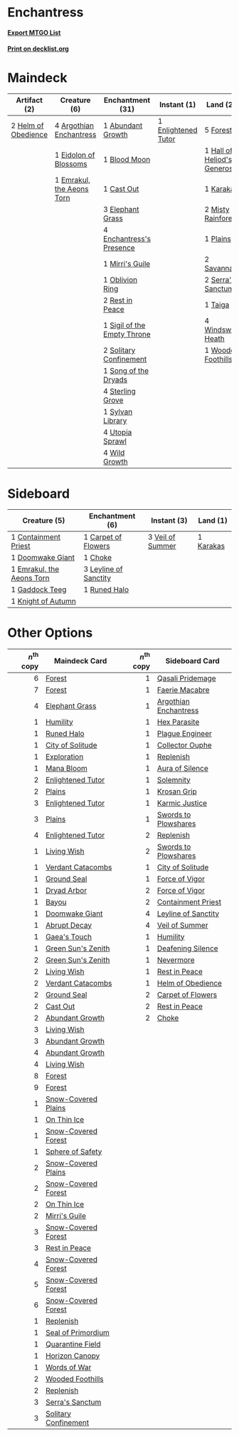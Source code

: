# Enchantress

#### [Export MTGO List](../collection/Enchantress/Enchantress.txt)
#### [Print on decklist.org](http://decklist.org/?deckmain=1%09Abundant%20Growth%0A4%09Argothian%20Enchantress%0A1%09Blood%20Moon%0A1%09Cast%20Out%0A1%09Eidolon%20of%20Blossoms%0A3%09Elephant%20Grass%0A1%09Emrakul,%20the%20Aeons%20Torn%0A4%09Enchantress's%20Presence%0A1%09Enlightened%20Tutor%0A5%09Forest%0A1%09Hall%20of%20Heliod's%20Generosity%0A2%09Helm%20of%20Obedience%0A1%09Karakas%0A1%09Mirri's%20Guile%0A2%09Misty%20Rainforest%0A1%09Oblivion%20Ring%0A1%09Plains%0A2%09Rest%20in%20Peace%0A2%09Savannah%0A2%09Serra's%20Sanctum%0A1%09Sigil%20of%20the%20Empty%20Throne%0A2%09Solitary%20Confinement%0A1%09Song%20of%20the%20Dryads%0A4%09Sterling%20Grove%0A1%09Sylvan%20Library%0A1%09Taiga%0A4%09Utopia%20Sprawl%0A4%09Wild%20Growth%0A4%09Windswept%20Heath%0A1%09Wooded%20Foothills&deckside=1%09Carpet%20of%20Flowers%0A1%09Choke%0A1%09Containment%20Priest%0A1%09Doomwake%20Giant%0A1%09Emrakul,%20the%20Aeons%20Torn%0A1%09Gaddock%20Teeg%0A1%09Karakas%0A1%09Knight%20of%20Autumn%0A3%09Leyline%20of%20Sanctity%0A1%09Runed%20Halo%0A3%09Veil%20of%20Summer)
# Maindeck

|                                        Artifact (2)                                        |                                            Creature (6)                                            |                                           Enchantment (31)                                           |                                         Instant (1)                                         |                                               Land (20)                                                |
|--------------------------------------------------------------------------------------------|----------------------------------------------------------------------------------------------------|------------------------------------------------------------------------------------------------------|---------------------------------------------------------------------------------------------|--------------------------------------------------------------------------------------------------------|
|2 [Helm of Obedience](http://gatherer.wizards.com/Pages/Card/Details.aspx?multiverseid=3047)|4 [Argothian Enchantress](http://gatherer.wizards.com/Pages/Card/Details.aspx?multiverseid=413700)  |1 [Abundant Growth](http://gatherer.wizards.com/Pages/Card/Details.aspx?multiverseid=240017)          |1 [Enlightened Tutor](http://gatherer.wizards.com/Pages/Card/Details.aspx?multiverseid=15355)|5 [Forest](http://gatherer.wizards.com/Pages/Card/Details.aspx?multiverseid=439860)                     |
|                                                                                            |1 [Eidolon of Blossoms](http://gatherer.wizards.com/Pages/Card/Details.aspx?multiverseid=451095)    |1 [Blood Moon](http://gatherer.wizards.com/Pages/Card/Details.aspx?multiverseid=45386)                |                                                                                             |1 [Hall of Heliod's Generosity](http://gatherer.wizards.com/Pages/Card/Details.aspx?multiverseid=464190)|
|                                                                                            |1 [Emrakul, the Aeons Torn](http://gatherer.wizards.com/Pages/Card/Details.aspx?multiverseid=397905)|1 [Cast Out](http://gatherer.wizards.com/Pages/Card/Details.aspx?multiverseid=426710)                 |                                                                                             |1 [Karakas](http://gatherer.wizards.com/Pages/Card/Details.aspx?multiverseid=413782)                    |
|                                                                                            |                                                                                                    |3 [Elephant Grass](http://gatherer.wizards.com/Pages/Card/Details.aspx?multiverseid=3661)             |                                                                                             |2 [Misty Rainforest](http://gatherer.wizards.com/Pages/Card/Details.aspx?multiverseid=405102)           |
|                                                                                            |                                                                                                    |4 [Enchantress's Presence](http://gatherer.wizards.com/Pages/Card/Details.aspx?multiverseid=451096)   |                                                                                             |1 [Plains](http://gatherer.wizards.com/Pages/Card/Details.aspx?multiverseid=439856)                     |
|                                                                                            |                                                                                                    |1 [Mirri's Guile](http://gatherer.wizards.com/Pages/Card/Details.aspx?multiverseid=4770)              |                                                                                             |2 [Savannah](http://gatherer.wizards.com/Pages/Card/Details.aspx?multiverseid=881)                      |
|                                                                                            |                                                                                                    |1 [Oblivion Ring](http://gatherer.wizards.com/Pages/Card/Details.aspx?multiverseid=174909)            |                                                                                             |2 [Serra's Sanctum](http://gatherer.wizards.com/Pages/Card/Details.aspx?multiverseid=9674)              |
|                                                                                            |                                                                                                    |2 [Rest in Peace](http://gatherer.wizards.com/Pages/Card/Details.aspx?multiverseid=442021)            |                                                                                             |1 [Taiga](http://gatherer.wizards.com/Pages/Card/Details.aspx?multiverseid=883)                         |
|                                                                                            |                                                                                                    |1 [Sigil of the Empty Throne](http://gatherer.wizards.com/Pages/Card/Details.aspx?multiverseid=405377)|                                                                                             |4 [Windswept Heath](http://gatherer.wizards.com/Pages/Card/Details.aspx?multiverseid=405115)            |
|                                                                                            |                                                                                                    |2 [Solitary Confinement](http://gatherer.wizards.com/Pages/Card/Details.aspx?multiverseid=34769)      |                                                                                             |1 [Wooded Foothills](http://gatherer.wizards.com/Pages/Card/Details.aspx?multiverseid=405116)           |
|                                                                                            |                                                                                                    |1 [Song of the Dryads](http://gatherer.wizards.com/Pages/Card/Details.aspx?multiverseid=389683)       |                                                                                             |                                                                                                        |
|                                                                                            |                                                                                                    |4 [Sterling Grove](http://gatherer.wizards.com/Pages/Card/Details.aspx?multiverseid=23181)            |                                                                                             |                                                                                                        |
|                                                                                            |                                                                                                    |1 [Sylvan Library](http://gatherer.wizards.com/Pages/Card/Details.aspx?multiverseid=2240)             |                                                                                             |                                                                                                        |
|                                                                                            |                                                                                                    |4 [Utopia Sprawl](http://gatherer.wizards.com/Pages/Card/Details.aspx?multiverseid=442181)            |                                                                                             |                                                                                                        |
|                                                                                            |                                                                                                    |4 [Wild Growth](http://gatherer.wizards.com/Pages/Card/Details.aspx?multiverseid=782)                 |                                                                                             |                                                                                                        |


# Sideboard

|                                            Creature (5)                                            |                                        Enchantment (6)                                         |                                        Instant (3)                                        |                                      Land (1)                                      |
|----------------------------------------------------------------------------------------------------|------------------------------------------------------------------------------------------------|-------------------------------------------------------------------------------------------|------------------------------------------------------------------------------------|
|1 [Containment Priest](http://gatherer.wizards.com/Pages/Card/Details.aspx?multiverseid=389470)     |1 [Carpet of Flowers](http://gatherer.wizards.com/Pages/Card/Details.aspx?multiverseid=5858)    |3 [Veil of Summer](http://gatherer.wizards.com/Pages/Card/Details.aspx?multiverseid=466952)|1 [Karakas](http://gatherer.wizards.com/Pages/Card/Details.aspx?multiverseid=413782)|
|1 [Doomwake Giant](http://gatherer.wizards.com/Pages/Card/Details.aspx?multiverseid=405203)         |1 [Choke](http://gatherer.wizards.com/Pages/Card/Details.aspx?multiverseid=45431)               |                                                                                           |                                                                                    |
|1 [Emrakul, the Aeons Torn](http://gatherer.wizards.com/Pages/Card/Details.aspx?multiverseid=397905)|3 [Leyline of Sanctity](http://gatherer.wizards.com/Pages/Card/Details.aspx?multiverseid=204993)|                                                                                           |                                                                                    |
|1 [Gaddock Teeg](http://gatherer.wizards.com/Pages/Card/Details.aspx?multiverseid=140188)           |1 [Runed Halo](http://gatherer.wizards.com/Pages/Card/Details.aspx?multiverseid=154005)         |                                                                                           |                                                                                    |
|1 [Knight of Autumn](http://gatherer.wizards.com/Pages/Card/Details.aspx?multiverseid=452933)       |                                                                                                |                                                                                           |                                                                                    |


# Other Options

|*n*<sup>th</sup> copy|                                        Maindeck Card                                         |*n*<sup>th</sup> copy|                                         Sideboard Card                                         |
|--------------------:|----------------------------------------------------------------------------------------------|--------------------:|------------------------------------------------------------------------------------------------|
|                    6|[Forest](http://gatherer.wizards.com/Pages/Card/Details.aspx?multiverseid=439860)             |                    1|[Qasali Pridemage](http://gatherer.wizards.com/Pages/Card/Details.aspx?multiverseid=179556)     |
|                    7|[Forest](http://gatherer.wizards.com/Pages/Card/Details.aspx?multiverseid=439860)             |                    1|[Faerie Macabre](http://gatherer.wizards.com/Pages/Card/Details.aspx?multiverseid=201822)       |
|                    4|[Elephant Grass](http://gatherer.wizards.com/Pages/Card/Details.aspx?multiverseid=3661)       |                    1|[Argothian Enchantress](http://gatherer.wizards.com/Pages/Card/Details.aspx?multiverseid=413700)|
|                    1|[Humility](http://gatherer.wizards.com/Pages/Card/Details.aspx?multiverseid=4881)             |                    1|[Hex Parasite](http://gatherer.wizards.com/Pages/Card/Details.aspx?multiverseid=218008)         |
|                    1|[Runed Halo](http://gatherer.wizards.com/Pages/Card/Details.aspx?multiverseid=154005)         |                    1|[Plague Engineer](http://gatherer.wizards.com/Pages/Card/Details.aspx?multiverseid=464049)      |
|                    1|[City of Solitude](http://gatherer.wizards.com/Pages/Card/Details.aspx?multiverseid=3659)     |                    1|[Collector Ouphe](http://gatherer.wizards.com/Pages/Card/Details.aspx?multiverseid=464107)      |
|                    1|[Exploration](http://gatherer.wizards.com/Pages/Card/Details.aspx?multiverseid=382262)        |                    1|[Replenish](http://gatherer.wizards.com/Pages/Card/Details.aspx?multiverseid=15143)             |
|                    1|[Mana Bloom](http://gatherer.wizards.com/Pages/Card/Details.aspx?multiverseid=253592)         |                    1|[Aura of Silence](http://gatherer.wizards.com/Pages/Card/Details.aspx?multiverseid=132127)      |
|                    2|[Enlightened Tutor](http://gatherer.wizards.com/Pages/Card/Details.aspx?multiverseid=15355)   |                    1|[Solemnity](http://gatherer.wizards.com/Pages/Card/Details.aspx?multiverseid=430711)            |
|                    2|[Plains](http://gatherer.wizards.com/Pages/Card/Details.aspx?multiverseid=439856)             |                    1|[Krosan Grip](http://gatherer.wizards.com/Pages/Card/Details.aspx?multiverseid=376394)          |
|                    3|[Enlightened Tutor](http://gatherer.wizards.com/Pages/Card/Details.aspx?multiverseid=15355)   |                    1|[Karmic Justice](http://gatherer.wizards.com/Pages/Card/Details.aspx?multiverseid=405277)       |
|                    3|[Plains](http://gatherer.wizards.com/Pages/Card/Details.aspx?multiverseid=439856)             |                    1|[Swords to Plowshares](http://gatherer.wizards.com/Pages/Card/Details.aspx?multiverseid=869)    |
|                    4|[Enlightened Tutor](http://gatherer.wizards.com/Pages/Card/Details.aspx?multiverseid=15355)   |                    2|[Replenish](http://gatherer.wizards.com/Pages/Card/Details.aspx?multiverseid=15143)             |
|                    1|[Living Wish](http://gatherer.wizards.com/Pages/Card/Details.aspx?multiverseid=442168)        |                    2|[Swords to Plowshares](http://gatherer.wizards.com/Pages/Card/Details.aspx?multiverseid=869)    |
|                    1|[Verdant Catacombs](http://gatherer.wizards.com/Pages/Card/Details.aspx?multiverseid=405113)  |                    1|[City of Solitude](http://gatherer.wizards.com/Pages/Card/Details.aspx?multiverseid=3659)       |
|                    1|[Ground Seal](http://gatherer.wizards.com/Pages/Card/Details.aspx?multiverseid=451104)        |                    1|[Force of Vigor](http://gatherer.wizards.com/Pages/Card/Details.aspx?multiverseid=464113)       |
|                    1|[Dryad Arbor](http://gatherer.wizards.com/Pages/Card/Details.aspx?multiverseid=136196)        |                    2|[Force of Vigor](http://gatherer.wizards.com/Pages/Card/Details.aspx?multiverseid=464113)       |
|                    1|[Bayou](http://gatherer.wizards.com/Pages/Card/Details.aspx?multiverseid=879)                 |                    2|[Containment Priest](http://gatherer.wizards.com/Pages/Card/Details.aspx?multiverseid=389470)   |
|                    1|[Doomwake Giant](http://gatherer.wizards.com/Pages/Card/Details.aspx?multiverseid=405203)     |                    4|[Leyline of Sanctity](http://gatherer.wizards.com/Pages/Card/Details.aspx?multiverseid=204993)  |
|                    1|[Abrupt Decay](http://gatherer.wizards.com/Pages/Card/Details.aspx?multiverseid=456061)       |                    4|[Veil of Summer](http://gatherer.wizards.com/Pages/Card/Details.aspx?multiverseid=466952)       |
|                    1|[Gaea's Touch](http://gatherer.wizards.com/Pages/Card/Details.aspx?multiverseid=1767)         |                    1|[Humility](http://gatherer.wizards.com/Pages/Card/Details.aspx?multiverseid=4881)               |
|                    1|[Green Sun's Zenith](http://gatherer.wizards.com/Pages/Card/Details.aspx?multiverseid=413711) |                    1|[Deafening Silence](http://gatherer.wizards.com/Pages/Card/Details.aspx?multiverseid=472972)    |
|                    2|[Green Sun's Zenith](http://gatherer.wizards.com/Pages/Card/Details.aspx?multiverseid=413711) |                    1|[Nevermore](http://gatherer.wizards.com/Pages/Card/Details.aspx?multiverseid=226878)            |
|                    2|[Living Wish](http://gatherer.wizards.com/Pages/Card/Details.aspx?multiverseid=442168)        |                    1|[Rest in Peace](http://gatherer.wizards.com/Pages/Card/Details.aspx?multiverseid=442021)        |
|                    2|[Verdant Catacombs](http://gatherer.wizards.com/Pages/Card/Details.aspx?multiverseid=405113)  |                    1|[Helm of Obedience](http://gatherer.wizards.com/Pages/Card/Details.aspx?multiverseid=3047)      |
|                    2|[Ground Seal](http://gatherer.wizards.com/Pages/Card/Details.aspx?multiverseid=451104)        |                    2|[Carpet of Flowers](http://gatherer.wizards.com/Pages/Card/Details.aspx?multiverseid=5858)      |
|                    2|[Cast Out](http://gatherer.wizards.com/Pages/Card/Details.aspx?multiverseid=426710)           |                    2|[Rest in Peace](http://gatherer.wizards.com/Pages/Card/Details.aspx?multiverseid=442021)        |
|                    2|[Abundant Growth](http://gatherer.wizards.com/Pages/Card/Details.aspx?multiverseid=240017)    |                    2|[Choke](http://gatherer.wizards.com/Pages/Card/Details.aspx?multiverseid=45431)                 |
|                    3|[Living Wish](http://gatherer.wizards.com/Pages/Card/Details.aspx?multiverseid=442168)        |                     |                                                                                                |
|                    3|[Abundant Growth](http://gatherer.wizards.com/Pages/Card/Details.aspx?multiverseid=240017)    |                     |                                                                                                |
|                    4|[Abundant Growth](http://gatherer.wizards.com/Pages/Card/Details.aspx?multiverseid=240017)    |                     |                                                                                                |
|                    4|[Living Wish](http://gatherer.wizards.com/Pages/Card/Details.aspx?multiverseid=442168)        |                     |                                                                                                |
|                    8|[Forest](http://gatherer.wizards.com/Pages/Card/Details.aspx?multiverseid=439860)             |                     |                                                                                                |
|                    9|[Forest](http://gatherer.wizards.com/Pages/Card/Details.aspx?multiverseid=439860)             |                     |                                                                                                |
|                    1|[Snow-Covered Plains](http://gatherer.wizards.com/Pages/Card/Details.aspx?multiverseid=121267)|                     |                                                                                                |
|                    1|[On Thin Ice](http://gatherer.wizards.com/Pages/Card/Details.aspx?multiverseid=463969)        |                     |                                                                                                |
|                    1|[Snow-Covered Forest](http://gatherer.wizards.com/Pages/Card/Details.aspx?multiverseid=121192)|                     |                                                                                                |
|                    1|[Sphere of Safety](http://gatherer.wizards.com/Pages/Card/Details.aspx?multiverseid=420694)   |                     |                                                                                                |
|                    2|[Snow-Covered Plains](http://gatherer.wizards.com/Pages/Card/Details.aspx?multiverseid=121267)|                     |                                                                                                |
|                    2|[Snow-Covered Forest](http://gatherer.wizards.com/Pages/Card/Details.aspx?multiverseid=121192)|                     |                                                                                                |
|                    2|[On Thin Ice](http://gatherer.wizards.com/Pages/Card/Details.aspx?multiverseid=463969)        |                     |                                                                                                |
|                    2|[Mirri's Guile](http://gatherer.wizards.com/Pages/Card/Details.aspx?multiverseid=4770)        |                     |                                                                                                |
|                    3|[Snow-Covered Forest](http://gatherer.wizards.com/Pages/Card/Details.aspx?multiverseid=121192)|                     |                                                                                                |
|                    3|[Rest in Peace](http://gatherer.wizards.com/Pages/Card/Details.aspx?multiverseid=442021)      |                     |                                                                                                |
|                    4|[Snow-Covered Forest](http://gatherer.wizards.com/Pages/Card/Details.aspx?multiverseid=121192)|                     |                                                                                                |
|                    5|[Snow-Covered Forest](http://gatherer.wizards.com/Pages/Card/Details.aspx?multiverseid=121192)|                     |                                                                                                |
|                    6|[Snow-Covered Forest](http://gatherer.wizards.com/Pages/Card/Details.aspx?multiverseid=121192)|                     |                                                                                                |
|                    1|[Replenish](http://gatherer.wizards.com/Pages/Card/Details.aspx?multiverseid=15143)           |                     |                                                                                                |
|                    1|[Seal of Primordium](http://gatherer.wizards.com/Pages/Card/Details.aspx?multiverseid=425960) |                     |                                                                                                |
|                    1|[Quarantine Field](http://gatherer.wizards.com/Pages/Card/Details.aspx?multiverseid=402001)   |                     |                                                                                                |
|                    1|[Horizon Canopy](http://gatherer.wizards.com/Pages/Card/Details.aspx?multiverseid=409571)     |                     |                                                                                                |
|                    1|[Words of War](http://gatherer.wizards.com/Pages/Card/Details.aspx?multiverseid=40191)        |                     |                                                                                                |
|                    2|[Wooded Foothills](http://gatherer.wizards.com/Pages/Card/Details.aspx?multiverseid=405116)   |                     |                                                                                                |
|                    2|[Replenish](http://gatherer.wizards.com/Pages/Card/Details.aspx?multiverseid=15143)           |                     |                                                                                                |
|                    3|[Serra's Sanctum](http://gatherer.wizards.com/Pages/Card/Details.aspx?multiverseid=9674)      |                     |                                                                                                |
|                    3|[Solitary Confinement](http://gatherer.wizards.com/Pages/Card/Details.aspx?multiverseid=34769)|                     |                                                                                                |


